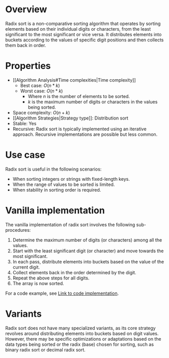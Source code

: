 # Overview
Radix sort is a non-comparative sorting algorithm that operates by sorting elements based on their individual digits or characters, from the least significant to the most significant or vice versa. It distributes elements into buckets according to the values of specific digit positions and then collects them back in order.

# Properties
- [[Algorithm Analysis#Time complexities|Time complexity]]
  - Best case: $O(n * k)$
  - Worst case: $O(n * k)$
    - Where $n$ is the number of elements to be sorted.
    - $k$ is the maximum number of digits or characters in the values being sorted.
- Space complexity: $O(n + k)$
- [[Algorithm Strategies|Strategy type]]: Distribution sort
- Stable: Yes
- Recursive: Radix sort is typically implemented using an iterative approach. Recursive implementations are possible but less common.

# Use case
Radix sort is useful in the following scenarios:
- When sorting integers or strings with fixed-length keys.
- When the range of values to be sorted is limited.
- When stability in sorting order is required.

# Vanilla implementation
The vanilla implementation of radix sort involves the following sub-procedures:
1. Determine the maximum number of digits (or characters) among all the values.
2. Start with the least significant digit (or character) and move towards the most significant.
3. In each pass, distribute elements into buckets based on the value of the current digit.
4. Collect elements back in the order determined by the digit.
5. Repeat the above steps for all digits.
6. The array is now sorted.

For a code example, see [Link to code implementation](https://www.geeksforgeeks.org/heap-sort/).

# Variants
Radix sort does not have many specialized variants, as its core strategy revolves around distributing elements into buckets based on digit values. However, there may be specific optimizations or adaptations based on the data types being sorted or the radix (base) chosen for sorting, such as binary radix sort or decimal radix sort.
